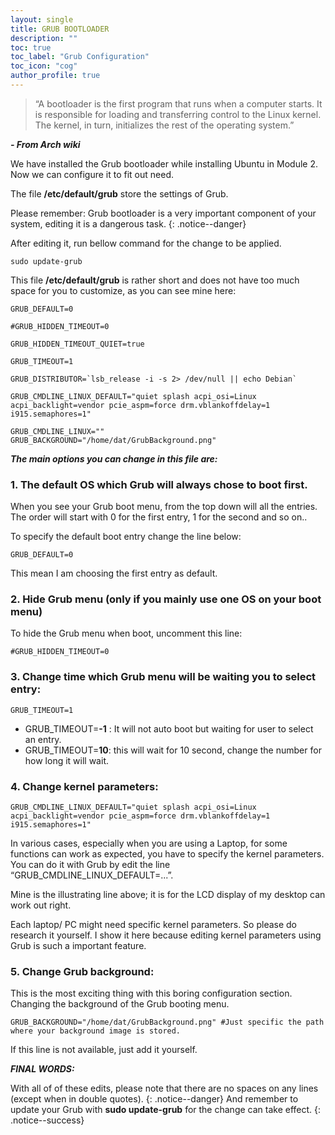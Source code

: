 ```yaml
---
layout: single
title: GRUB BOOTLOADER
description: ""
toc: true
toc_label: "Grub Configuration"
toc_icon: "cog"
author_profile: true
---
```


>“A bootloader is the first program that runs when a computer starts. It is responsible for loading and transferring control to the Linux kernel. The kernel, in turn, initializes the rest of the operating system.”

***- From Arch wiki***

We have installed the Grub bootloader while installing Ubuntu in Module 2. Now we can configure it to fit out need.

The file **/etc/default/grub** store the settings of Grub.

Please remember: Grub bootloader is a very important component of your system, editing it is a dangerous task.
{: .notice--danger}

After editing it, run bellow command for the change to be applied.

```
sudo update-grub
```

This file **/etc/default/grub** is rather short and does not have too much space for you to customize, as you can see mine here:
```
GRUB_DEFAULT=0

#GRUB_HIDDEN_TIMEOUT=0

GRUB_HIDDEN_TIMEOUT_QUIET=true

GRUB_TIMEOUT=1

GRUB_DISTRIBUTOR=`lsb_release -i -s 2> /dev/null || echo Debian`

GRUB_CMDLINE_LINUX_DEFAULT="quiet splash acpi_osi=Linux acpi_backlight=vendor pcie_aspm=force drm.vblankoffdelay=1 i915.semaphores=1"

GRUB_CMDLINE_LINUX=""
GRUB_BACKGROUND="/home/dat/GrubBackground.png"
```

_***The main options you can change in this file are:***_

### 1. The default OS which Grub will always chose to boot first.

When you see your Grub boot menu, from the top down will all the entries. The order will start with 0 for the first entry, 1 for the second and so on..

To specify the default boot entry change the line below:
```
GRUB_DEFAULT=0
```
This mean I am choosing the first entry as default.

### 2. Hide Grub menu (only if you mainly use one OS on your boot menu)

To hide the Grub menu when boot, uncomment this line:
```
#GRUB_HIDDEN_TIMEOUT=0
```

### 3. Change time which Grub menu will be waiting you to select entry:
```
GRUB_TIMEOUT=1
```

* GRUB_TIMEOUT=**-1** : It will not auto boot but waiting for user to select an entry.
* GRUB_TIMEOUT=**10**: this will wait for 10 second, change the number for how long it will wait.

### 4. Change kernel parameters:
```
GRUB_CMDLINE_LINUX_DEFAULT="quiet splash acpi_osi=Linux acpi_backlight=vendor pcie_aspm=force drm.vblankoffdelay=1 i915.semaphores=1"
```

In various cases, especially when you are using a Laptop, for some functions can work as expected, you have to specify the kernel parameters. You can do it with Grub by edit the line “GRUB_CMDLINE_LINUX_DEFAULT=...”.

Mine is the illustrating line above; it is for the LCD display of my desktop can work out right.

Each laptop/ PC might need specific kernel parameters. So please do research it yourself. I show it here because editing kernel parameters using Grub is such a important feature.

### 5. Change Grub background:

This is the most exciting thing with this boring configuration section. Changing the background of the Grub booting menu.

```
GRUB_BACKGROUND="/home/dat/GrubBackground.png" #Just specific the path where your background image is stored.
```

If this line is not available, just add it yourself.

_***FINAL WORDS:***_

With all of of these edits, please note that there are no spaces on any lines (except when in double quotes).
{: .notice--danger}
<span style="color:green font-weight:bold">And remember to update your Grub with **sudo update-grub** for the change can take effect.</span>
{: .notice--success}
